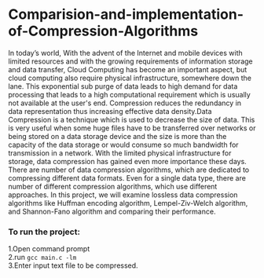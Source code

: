 # Comparision-and-implementation-of-Compression-Algorithms
In today’s world, With the advent of the Internet and mobile devices with limited resources and
with the growing requirements of information storage and data transfer, Cloud Computing has
become an important aspect, but cloud computing also require physical infrastructure,
somewhere down the lane. This exponential sub purge of data leads to high demand for data
processing that leads to a high computational requirement which is usually not available at the
user's end. Compression reduces the redundancy in data representation thus increasing
effective data density.Data Compression is a technique which is used to decrease the size
of data. This is very useful when some huge files have to be transferred over networks or being
stored on a data storage device and the size is more than the capacity of the data storage or
would consume so much bandwidth for transmission in a network. With the limited physical
infrastructure for storage, data compression has gained even more importance these days.
There are number of data compression algorithms, which are dedicated to compressing
different data formats. Even for a single data type, there are number of different compression
algorithms, which use different approaches. In this project, we will examine lossless data
compression algorithms like Huffman encoding algorithm, Lempel-Ziv-Welch algorithm, and
Shannon-Fano algorithm and comparing their performance.
### To run the project:</br>
1.Open command prompt</br>
2.run `gcc main.c -lm`</br>
3.Enter input text file to be compressed.</br>
